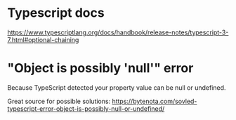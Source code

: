 # Typescript docs
https://www.typescriptlang.org/docs/handbook/release-notes/typescript-3-7.html#optional-chaining

# "Object is possibly 'null'" error
Because TypeScript detected your property value can be null or undefined.

Great source for possible solutions: https://bytenota.com/sovled-typescript-error-object-is-possibly-null-or-undefined/